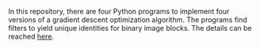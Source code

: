 In this repository, there are four Python programs to implement four versions 
of a gradient descent optimization algorithm. The programs find filters to 
yield unique identities for binary image blocks. The details can be reached 
[here][details]. 

[details]: https://saffetgokcensen.github.io/blog/2024/11/05/one-to-one-mapping-between-an-image-and-a-filter
